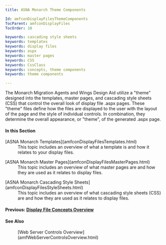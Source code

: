 ```yaml
---
title: ASNA Monarch Theme Components

Id: amfconDisplayFilesThemeComponents
TocParent: amfconDisplayFiles
TocOrder: 10

keywords: cascading style sheets
keywords: templates
keywords: display files
keywords: aspx
keywords: master pages
keywords: CSS
keywords: CssClass
keywords: concepts, theme components
keywords: theme components

---
```


The Monarch Migration Agents and Wings Design Aid utilize a "theme" designed into the templates, master pages, and cascading style sheets (CSS) that control the overall look of display file .aspx pages. These "theme" files define how the files are displayed to the user with the layout of the page and the style of individual controls. In combination, they determine the overall appearance, or "theme", of the generated .aspx page. 

#### In this Section
<dl>
      <dt>[ASNA Monarch Templates](amfconDisplayFilesTemplates.html)</dt>
      <dd>This topic includes an overview of what a template is and how it relates to 
	  your display files.</dd></dl>
<dl>
      <dt>[ASNA Monarch Master Pages](amfconDisplayFilesMasterPages.html)</dt>
      <dd>This topic includes an overview of what master pages are and how they are used as it relates to display files.</dd></dl>
<dl>
      <dt>[ASNA Monarch 
	  Cascading Style Sheets](amfconDisplayFilesStyleSheets.html)</dt>
      <dd>This topic includes an overview of what cascading style sheets (CSS) are and how they are used as it relates to display files.</dd>
</dl>

#### Previous: [Display File Concepts Overview](amfconDisplayFiles.html)

#### See Also
<dl>
<dd>[Web
        Server Controls Overview](amfWebServerControlsOverview.html)</dd>
</dl>      

